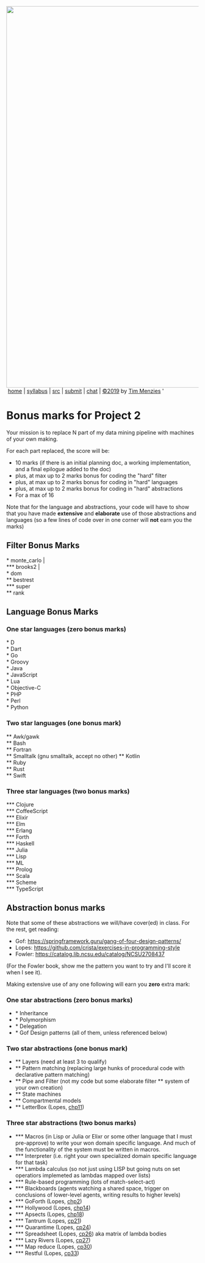 <a href="http://tiny.cc/plm19"><img width=1000 src="https://raw.githubusercontent.com/txt/plm19/master/etc/img/banner.png"></a><br>
&nbsp;<a href="http://tiny.cc/plm19">home</a> |
<a href="https://github.com/txt/plm19/blob/master/doc/syllabus.md">syllabus</a> |
<a href="https://github.com/txt/plm19/tree/master/src">src</a> |
<a href="http://tiny.cc/plm19give">submit</a> |
<a href="https://plm19.slack.com/">chat</a> |
<a href="https://github.com/txt/plm19/blob/master/LICENSE.md">&copy;2019</a> 
by <a href="http://menzies.us">Tim Menzies</a>
'

# Bonus marks for  Project 2

Your mission is to replace N part of my data mining
pipeline with machines of your own making.

For each part replaced, the score will be:

- 10 marks (if there is an initial planning doc, a working
  implementation, and a final epilogue added to the doc)
- plus, at max up to 2 marks bonus for coding the "hard" filter
- plus, at max up to 2 marks bonus for coding in "hard" languages
- plus, at max up to 2 marks bonus for coding in "hard" abstractions
- For a max of 16

Note that for the language and abstractions, your code
will have to show that you have made **extensive** 
and **elaborate** use of those 
abstractions and languages (so a few lines of code over in one corner will **not** earn  you the marks)

## Filter  Bonus Marks


\* monte\_carlo  |  
\*\*\* brooks2 |  
\*    dom  
\*\* bestrest  
\*\*\* super  
\*\* rank  

## Language Bonus Marks


### One star languages (zero bonus marks)

\* D  
\* Dart  
\* Go  
\* Groovy  
\* Java  
\* JavaScript  
\* Lua  
\* Objective-C  
\* PHP  
\* Perl  
\* Python  

### Two star languages (one bonus mark)

\*\* Awk/gawk  
\*\* Bash  
\*\* Fortran  
\*\* Smalltalk (gnu smalltalk, accept no other)
\*\* Kotlin  
\*\* Ruby  
\*\* Rust  
\*\* Swift  

### Three star languages (two bonus marks)

\*\*\* Clojure  
\*\*\* CoffeeScript  
\*\*\* Elixir  
\*\*\* Elm   
\*\*\* Erlang  
\*\*\* Forth  
\*\*\* Haskell  
\*\*\* Julia  
\*\*\* Lisp  
\*\*\* ML  
\*\*\* Prolog  
\*\*\* Scala  
\*\*\* Scheme  
\*\*\* TypeScript  

## Abstraction bonus marks

Note that some of these abstractions we will/have cover(ed) in class.
For the rest, get reading:

- Gof: https://springframework.guru/gang-of-four-design-patterns/
- Lopes: https://github.com/crista/exercises-in-programming-style
- Fowler: https://catalog.lib.ncsu.edu/catalog/NCSU2708437

(For the Fowler book, show me the pattern you want to try and
I'll score it when I see it).

Making extensive use of any one following will earn you **zero**
extra mark:

### One star abstractions (zero bonus marks)

- \* Inheritance
- \* Polymorphism
- \* Delegation
- \* Gof Design patterns (all of them, unless referenced below)

### Two star abstractions (one bonus mark)

- \*\*  Layers (need at least 3 to qualify)
- \*\*  Pattern matching (replacing large hunks of procedural code
  with declarative pattern matching)
- \*\*  Pipe and Filter (not my code but some elaborate filter 
  \*\*  system of your own creation)
- \*\*  State machines
- \*\*  Compartmental models
- \*\*  LetterBox (Lopes, [chp11](https://github.com/crista/exercises-in-programming-style/tree/master/11-letterbox))

### Three star abstractions (two bonus marks)

- \*\*\*  Macros (in Lisp or Julia or Elixr or some other language
  that I must pre-approve) to write your won domain specific
  language. And much of the functionality of the system
  must be written in macros.
- \*\*\*  Interpreter (i.e. right your own specialized domain specific
  language for that task)
- \*\*\*  Lambda calculus (so not just using LISP but going nuts
  on set operatiors implemeted as lambdas mapped over lists)
- \*\*\*  Rule-based programming (lots of match-select-act)
- \*\*\*  Blackboards (agents watching a shared space, trigger on
  conclusions of lower-level agents, writing results to
  higher levels)
- \*\*\*  GoForth (Lopes, [chp2](https://github.com/crista/exercises-in-programming-style/tree/master/02-go-forth))
- \*\*\*  Hollywood (Lopes, [chp14](https://github.com/crista/exercises-in-programming-style/tree/master/14-hollywood))
- \*\*\*  Apsects (Lopes, [chp18](https://github.com/crista/exercises-in-programming-style/tree/master/18-aspects))
- \*\*\*  Tantrum (Lopes, [cp21](https://github.com/crista/exercises-in-programming-style/tree/master/21-tantrum))
- \*\*\*  Quarantime (Lopes, [cp24](https://github.com/crista/exercises-in-programming-style/tree/master/24-quarantine))
- \*\*\* Spreadsheet (Lopes, [cp26](https://github.com/crista/exercises-in-programming-style/tree/master/26-spreadsheet)) aka
  matrix of lambda bodies
- \*\*\*  Lazy Rivers (Lopes, [cp27](https://github.com/crista/exercises-in-programming-style/tree/master/27-lazy-rivers))
- \*\*\*  Map reduce (Lopes, [cp30](https://github.com/crista/exercises-in-programming-style/tree/master/30-map-reduce))
- \*\*\*  Restful (Lopes, [cp33](https://github.com/crista/exercises-in-programming-style/tree/master/33-restful))


